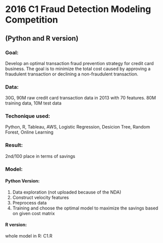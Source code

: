 # 2016 C1 Fraud Detection Modeling Competition 
## (Python and R version)

### Goal: 
Develop an optimal transaction fraud prevention strategy for credit card business. The goal is to minimize the total cost caused by approving a fraudulent transaction or declining a non-fraudulent transaction.

### Data: 
30G, 90M raw credit card transaction data in 2013 with 70 features. 80M training data, 10M test data

### Techonique used: 
Python, R, Tableau, AWS, Logistic Regression, Desicion Tree, Random Forest, Online Learning

### Result: 
2nd/100 place in terms of savings

### Model: 
#### Python Version:
1. Data exploration (not uploaded because of the NDA)
1. Construct velocity features 
2. Preprocess data
3. Training and choose the optimal model to maximize the savings based on given cost matrix

#### R version:
whole model in R: C1.R



